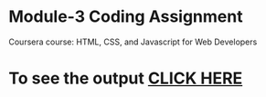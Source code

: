 

# Module-3 Coding Assignment

Coursera course: HTML, CSS, and Javascript for Web Developers

# To see the output [CLICK HERE](https://alekhyathurlapati.github.io/html-css-javascript-for-webdevelopers/module3-solution/index.html)


